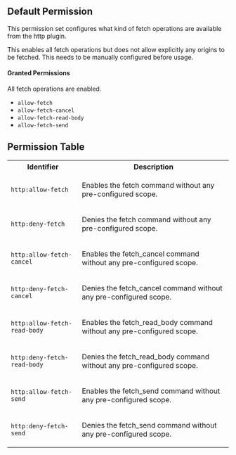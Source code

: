 ## Default Permission

This permission set configures what kind of fetch operations are available from
the http plugin.

This enables all fetch operations but does not allow explicitly any origins to
be fetched. This needs to be manually configured before usage.

#### Granted Permissions

All fetch operations are enabled.

-   `allow-fetch`
-   `allow-fetch-cancel`
-   `allow-fetch-read-body`
-   `allow-fetch-send`

## Permission Table

<table>
<tr>
<th>Identifier</th>
<th>Description</th>
</tr>

<tr>
<td>

`http:allow-fetch`

</td>
<td>

Enables the fetch command without any pre-configured scope.

</td>
</tr>

<tr>
<td>

`http:deny-fetch`

</td>
<td>

Denies the fetch command without any pre-configured scope.

</td>
</tr>

<tr>
<td>

`http:allow-fetch-cancel`

</td>
<td>

Enables the fetch_cancel command without any pre-configured scope.

</td>
</tr>

<tr>
<td>

`http:deny-fetch-cancel`

</td>
<td>

Denies the fetch_cancel command without any pre-configured scope.

</td>
</tr>

<tr>
<td>

`http:allow-fetch-read-body`

</td>
<td>

Enables the fetch_read_body command without any pre-configured scope.

</td>
</tr>

<tr>
<td>

`http:deny-fetch-read-body`

</td>
<td>

Denies the fetch_read_body command without any pre-configured scope.

</td>
</tr>

<tr>
<td>

`http:allow-fetch-send`

</td>
<td>

Enables the fetch_send command without any pre-configured scope.

</td>
</tr>

<tr>
<td>

`http:deny-fetch-send`

</td>
<td>

Denies the fetch_send command without any pre-configured scope.

</td>
</tr>
</table>
